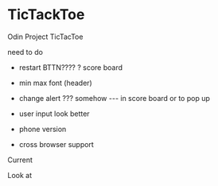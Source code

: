 # TicTackToe
Odin Project TicTacToe

need to do
- restart BTTN????
? score board
- min max font (header)
- change alert ??? somehow
--- in score board or to pop up
- user input look better

- phone version
- cross browser support






Current



Look at 




